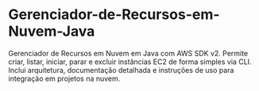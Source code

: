 # Gerenciador-de-Recursos-em-Nuvem-Java
Gerenciador de Recursos em Nuvem em Java com AWS SDK v2. Permite criar, listar, iniciar, parar e excluir instâncias EC2 de forma simples via CLI. Inclui arquitetura, documentação detalhada e instruções de uso para integração em projetos na nuvem.

